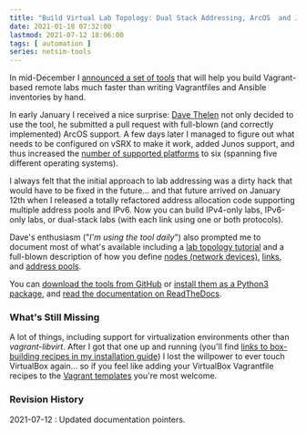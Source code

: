 ```yaml
---
title: "Build Virtual Lab Topology: Dual Stack Addressing, ArcOS  and Junos Support"
date: 2021-01-18 07:32:00
lastmod: 2021-07-12 18:06:00
tags: [ automation ]
series: netsim-tools
---
```

In mid-December I [announced a set of tools](https://blog.ipspace.net/2020/12/build-labs-netsim-tools.html) that will help you build Vagrant-based remote labs much faster than writing Vagrantfiles and Ansible inventories by hand.

In early January I received a nice surprise: [Dave Thelen](https://www.linkedin.com/in/dave-thelen-10261312/) not only decided to use the tool, he submitted a pull request with full-blown (and correctly implemented) ArcOS support. A few days later I managed to figure out what needs to be configured on vSRX to make it work, added Junos support, and thus increased the [number of supported platforms](https://netsim-tools.readthedocs.io/en/latest/platforms.html) to six (spanning five different operating systems).
<!--more-->
I always felt that the initial approach to lab addressing was a dirty hack that would have to be fixed in the future... and that future arrived on January 12th when I released a totally refactored address allocation code supporting multiple address pools and IPv6. Now you can build IPv4-only labs, IPv6-only labs, or dual-stack labs (with each link using one or both protocols).

Dave's enthusiasm ("_I'm using the tool daily_") also prompted me to document most of what's available including a [lab topology tutorial](https://netsim-tools.readthedocs.io/en/latest/tutorials.html) and a full-blown description of how you define [nodes (network devices)](https://netsim-tools.readthedocs.io/en/latest/nodes.html), [links](https://netsim-tools.readthedocs.io/en/latest/links.html), and [address pools](https://netsim-tools.readthedocs.io/en/latest/addressing.html).

You can [download the tools from GitHub](https://github.com/ipspace/netsim-tools) or [install them as a Python3 package](https://netsim-tools.readthedocs.io/en/latest/install.html), and [read the documentation on ReadTheDocs](https://netsim-tools.readthedocs.io/en/latest/).

### What's Still Missing

A lot of things, including support for virtualization environments other than *vagrant-libvirt*. After I got that one up and running (you'll find [links to box-building recipes in my installation guide](https://netsim-tools.readthedocs.io/en/latest/install.html)) I lost the willpower to ever touch VirtualBox again... so if you feel like adding your VirtualBox Vagrantfile recipes to the [Vagrant templates](https://github.com/ipspace/netsim-tools/tree/master/templates/vagrant) you're most welcome.

### Revision History

2021-07-12
: Updated documentation pointers.
